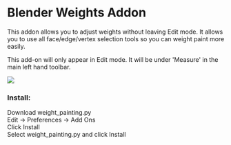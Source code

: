 # Blender Weights Addon

This addon allows you to adjust weights without leaving Edit mode.
It allows you to use all face/edge/vertex selection tools so you can weight paint more easily.

This add-on will only appear in Edit mode. It will be under 'Measure' in the main left hand toolbar.


![](painting.gif)

### Install:
Download weight_painting.py \
Edit -> Preferences -> Add Ons \
Click Install \
Select weight_painting.py and click Install 

